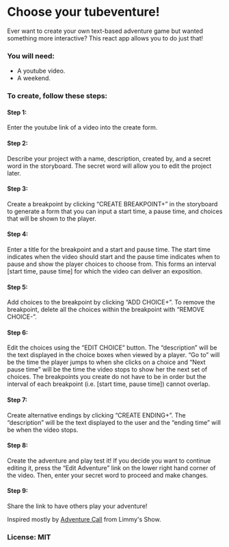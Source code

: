 # Choose your tubeventure!

Ever want to create your own text-based adventure game
but wanted something more interactive? This react app
allows you to do just that!

### You will need:

* A youtube video.
* A weekend.

### To create, follow these steps:

#### Step 1:
Enter the youtube link of a video into the create form.

#### Step 2:
Describe your project with a name, description, created by, and a secret word in the storyboard. The secret word will allow you to edit the project later.

#### Step 3:
Create a breakpoint by clicking “CREATE BREAKPOINT+” in the storyboard to generate a form that you can input a start time, a pause time, and choices that will be shown to the player.

#### Step 4:
Enter a title for the breakpoint and a start and pause time. The start time indicates when the video should start and the pause time indicates when to pause and show the player choices to choose from. This forms an interval [start time, pause time] for which the video can deliver an exposition.

#### Step 5:
Add choices to the breakpoint by clicking “ADD CHOICE+”. To remove the breakpoint, delete all the choices within the breakpoint with “REMOVE CHOICE-”.

#### Step 6:
Edit the choices using the “EDIT CHOICE” button. The “description” will be the text displayed in the choice boxes when viewed by a player. “Go to” will be the time the player jumps to when she clicks on a choice and “Next pause time” will be the time the video stops to show her the next set of choices. The breakpoints you create do not have to be in order but the interval of each breakpoint (i.e. [start time, pause time]) cannot overlap.

#### Step 7:
Create alternative endings by clicking “CREATE ENDING+”. The “description” will be the text displayed to the user and the “ending time” will be when the video stops.

#### Step 8:
Create the adventure and play test it! If you decide you want to continue editing it, press the “Edit Adventure” link on the lower right hand corner of the video. Then, enter your secret word to proceed and make changes.

#### Step 9:
Share the link to have others play your adventure!


Inspired mostly by [Adventure Call](https://www.youtube.com/watch?v=xfKhDiUNOG0) from Limmy's Show.

### License: MIT
